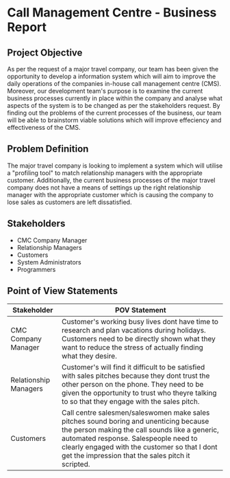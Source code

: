 # Call Management Centre - Business Report

## Project Objective
As per the request of a major travel company, our team has been given the opportunity to develop a information system which will aim to improve the daily operations of the companies in-house call management centre (CMS). Moreover, our development team's purpose is to examine the current business processes currently in place within the company and analyse what aspects of the system is to be changed as per the stakeholders request. By finding out the problems of the current processes of the business, our team will be able to brainstorm viable solutions which will improve effeciency and effectiveness of the CMS.

## Problem Definition
The major travel company is looking to implement a system which will utilise a "profiling tool" to match relationship managers with the appropriate customer. Additionally, the current business processes of the major travel company does not have a means of settings up the right relationship manager with the appropriate customer which is causing the company to lose sales as customers are left dissatisfied. 

## Stakeholders
- CMC Company Manager
- Relationship Managers
- Customers
- System Administrators
- Programmers

## Point of View Statements
Stakeholder | POV Statement
--- | ---
CMC Company Manager | Customer's working busy lives dont have time to research and plan vacations during holidays. Customers need to be directly shown what they want to reduce the stress of actually finding what they desire.
Relationship Managers | Customer's will find it difficult to be satisfied with sales pitches because they dont trust the other person on the phone. They need to be given the opportunity to trust who theyre talking to so that they engage with the sales pitch.
Customers | Call centre salesmen/saleswomen make sales pitches sound boring and unenticing because the person making the call sounds like a generic, automated response. Salespeople need to clearly engaged with the customer so that I dont get the impression that the sales pitch it scripted.
